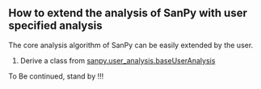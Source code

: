 ## How to extend the analysis of SanPy with user specified analysis

The core analysis algorithm of SanPy can be easily extended by the user.

1) Derive a class from [sanpy.user_analysis.baseUserAnalysis](userAnalysis/baseUserAnalysis.md)

To Be continued, stand by !!!